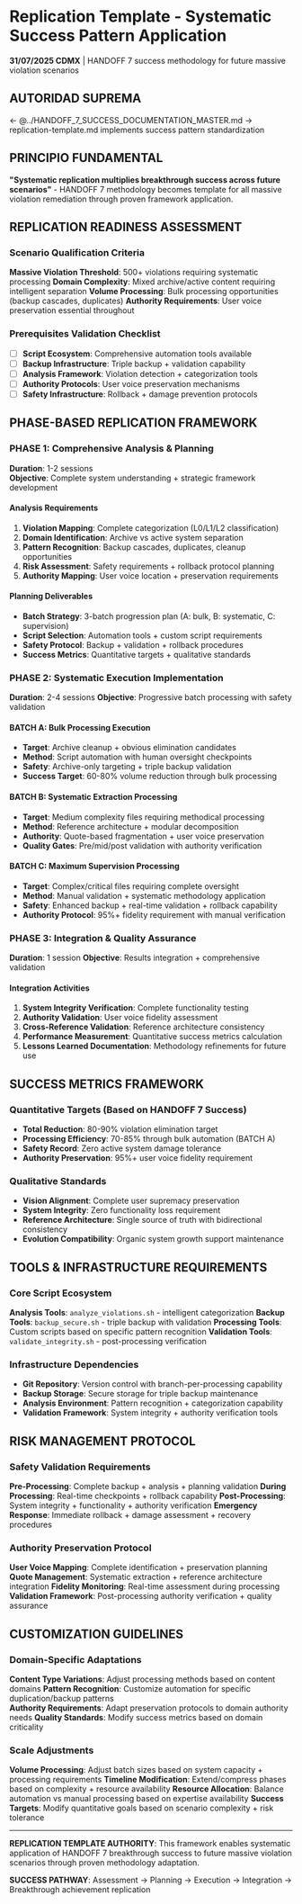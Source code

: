 # Replication Template - Systematic Success Pattern Application

**31/07/2025 CDMX** | HANDOFF 7 success methodology for future massive violation scenarios

## AUTORIDAD SUPREMA
← @../HANDOFF_7_SUCCESS_DOCUMENTATION_MASTER.md → replication-template.md implements success pattern standardization

## PRINCIPIO FUNDAMENTAL
**"Systematic replication multiplies breakthrough success across future scenarios"** - HANDOFF 7 methodology becomes template for all massive violation remediation through proven framework application.

## REPLICATION READINESS ASSESSMENT

### Scenario Qualification Criteria
**Massive Violation Threshold**: 500+ violations requiring systematic processing
**Domain Complexity**: Mixed archive/active content requiring intelligent separation
**Volume Processing**: Bulk processing opportunities (backup cascades, duplicates)
**Authority Requirements**: User voice preservation essential throughout

### Prerequisites Validation Checklist
- [ ] **Script Ecosystem**: Comprehensive automation tools available
- [ ] **Backup Infrastructure**: Triple backup + validation capability
- [ ] **Analysis Framework**: Violation detection + categorization tools
- [ ] **Authority Protocols**: User voice preservation mechanisms
- [ ] **Safety Infrastructure**: Rollback + damage prevention protocols

## PHASE-BASED REPLICATION FRAMEWORK

### PHASE 1: Comprehensive Analysis & Planning
**Duration**: 1-2 sessions  
**Objective**: Complete system understanding + strategic framework development

#### Analysis Requirements
1. **Violation Mapping**: Complete categorization (L0/L1/L2 classification)
2. **Domain Identification**: Archive vs active system separation  
3. **Pattern Recognition**: Backup cascades, duplicates, cleanup opportunities
4. **Risk Assessment**: Safety requirements + rollback protocol planning
5. **Authority Mapping**: User voice location + preservation requirements

#### Planning Deliverables
- **Batch Strategy**: 3-batch progression plan (A: bulk, B: systematic, C: supervision)
- **Script Selection**: Automation tools + custom script requirements
- **Safety Protocol**: Backup + validation + rollback procedures
- **Success Metrics**: Quantitative targets + qualitative standards

### PHASE 2: Systematic Execution Implementation
**Duration**: 2-4 sessions
**Objective**: Progressive batch processing with safety validation

#### BATCH A: Bulk Processing Execution
- **Target**: Archive cleanup + obvious elimination candidates  
- **Method**: Script automation with human oversight checkpoints
- **Safety**: Archive-only targeting + triple backup validation
- **Success Target**: 60-80% volume reduction through bulk processing

#### BATCH B: Systematic Extraction Processing  
- **Target**: Medium complexity files requiring methodical processing
- **Method**: Reference architecture + modular decomposition
- **Authority**: Quote-based fragmentation + user voice preservation
- **Quality Gates**: Pre/mid/post validation with authority verification

#### BATCH C: Maximum Supervision Processing
- **Target**: Complex/critical files requiring complete oversight
- **Method**: Manual validation + systematic methodology application  
- **Safety**: Enhanced backup + real-time validation + rollback capability
- **Authority Protocol**: 95%+ fidelity requirement with manual verification

### PHASE 3: Integration & Quality Assurance
**Duration**: 1 session
**Objective**: Results integration + comprehensive validation

#### Integration Activities
1. **System Integrity Verification**: Complete functionality testing
2. **Authority Validation**: User voice fidelity assessment  
3. **Cross-Reference Validation**: Reference architecture consistency
4. **Performance Measurement**: Quantitative success metrics calculation
5. **Lessons Learned Documentation**: Methodology refinements for future use

## SUCCESS METRICS FRAMEWORK

### Quantitative Targets (Based on HANDOFF 7 Success)
- **Total Reduction**: 80-90% violation elimination target
- **Processing Efficiency**: 70-85% through bulk automation (BATCH A)
- **Safety Record**: Zero active system damage tolerance
- **Authority Preservation**: 95%+ user voice fidelity requirement

### Qualitative Standards
- **Vision Alignment**: Complete user supremacy preservation
- **System Integrity**: Zero functionality loss requirement
- **Reference Architecture**: Single source of truth with bidirectional consistency
- **Evolution Compatibility**: Organic system growth support maintenance

## TOOLS & INFRASTRUCTURE REQUIREMENTS

### Core Script Ecosystem
**Analysis Tools**: `analyze_violations.sh` - intelligent categorization
**Backup Tools**: `backup_secure.sh` - triple backup with validation
**Processing Tools**: Custom scripts based on specific pattern recognition
**Validation Tools**: `validate_integrity.sh` - post-processing verification

### Infrastructure Dependencies
- **Git Repository**: Version control with branch-per-processing capability
- **Backup Storage**: Secure storage for triple backup maintenance  
- **Analysis Environment**: Pattern recognition + categorization capability
- **Validation Framework**: System integrity + authority verification tools

## RISK MANAGEMENT PROTOCOL

### Safety Validation Requirements
**Pre-Processing**: Complete backup + analysis + planning validation
**During Processing**: Real-time checkpoints + rollback capability
**Post-Processing**: System integrity + functionality + authority verification
**Emergency Response**: Immediate rollback + damage assessment + recovery procedures

### Authority Preservation Protocol
**User Voice Mapping**: Complete identification + preservation planning
**Quote Management**: Systematic extraction + reference architecture integration
**Fidelity Monitoring**: Real-time assessment during processing
**Validation Framework**: Post-processing authority verification + quality assurance

## CUSTOMIZATION GUIDELINES

### Domain-Specific Adaptations
**Content Type Variations**: Adjust processing methods based on content domains
**Pattern Recognition**: Customize automation for specific duplication/backup patterns  
**Authority Requirements**: Adapt preservation protocols to domain authority needs
**Quality Standards**: Modify success metrics based on domain criticality

### Scale Adjustments
**Volume Processing**: Adjust batch sizes based on system capacity + processing requirements
**Timeline Modification**: Extend/compress phases based on complexity + resource availability
**Resource Allocation**: Balance automation vs manual processing based on expertise availability
**Success Targets**: Modify quantitative goals based on scenario complexity + risk tolerance

---

**REPLICATION TEMPLATE AUTHORITY**: This framework enables systematic application of HANDOFF 7 breakthrough success to future massive violation scenarios through proven methodology adaptation.

**SUCCESS PATHWAY**: Assessment → Planning → Execution → Integration → Breakthrough achievement replication
